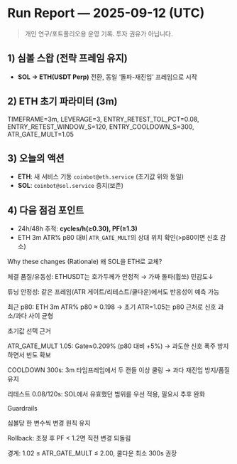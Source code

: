# Run Report — 2025-09-12 (UTC)

> 개인 연구/포트폴리오용 운영 기록. 투자 권유가 아닙니다.

## 1) 심볼 스왑 (전략 프레임 유지)
- **SOL → ETH(USDT Perp)** 전환, 동일 ‘돌파-재진입’ 프레임으로 시작

## 2) ETH 초기 파라미터 (3m)
TIMEFRAME=3m, LEVERAGE=3, ENTRY_RETEST_TOL_PCT=0.08, ENTRY_RETEST_WINDOW_S=120, ENTRY_COOLDOWN_S=300, ATR_GATE_MULT=1.05

## 3) 오늘의 액션
- **ETH**: 새 서비스 기동 `coinbot@eth.service` (초기값 위와 동일)  
- **SOL**: `coinbot@sol.service` 중지(보존)

## 4) 다음 점검 포인트
- 24h/48h 추적: **cycles/h(≥0.30), PF(≥1.3)**  
- ETH 3m ATR% p80 대비 `ATR_GATE_MULT`의 상대 위치 확인(>p80이면 신호 감소)

Why these changes (Rationale)
왜 SOL을 ETH로 교체?

체결 품질/유동성: ETHUSDT는 호가두께가 안정적 → 가짜 돌파(휩쏘) 민감도↓

튜닝 안정성: 같은 프레임(ATR 게이트/리테스트/쿨다운)에서도 반응성이 예측 가능

최근 p80: ETH 3m ATR% p80 ≈ 0.198 → 초기 ATR=1.05는 p80 근처로 신호 과소/과다 사이 균형

초기값 선택 근거

ATR_GATE_MULT 1.05: Gate≈0.209% (p80 대비 +5%) → 과도한 신호 폭주 방지하면서 빈도 확보

COOLDOWN 300s: 3m 타임프레임에서 두 캔들 이상 쿨링 → 과다 재진입 방지/품질 유지

리테스트 0.08/120s: SOL에서 유효했던 범위를 우선 적용, 필요시 추후 완화

Guardrails

심볼당 한 변수씩 변경 원칙 유지

Rollback: 조정 후 PF < 1.2면 직전 변경 되돌림

경계: 1.02 ≤ ATR_GATE_MULT ≤ 2.00, 쿨다운 최소 300s 권장
